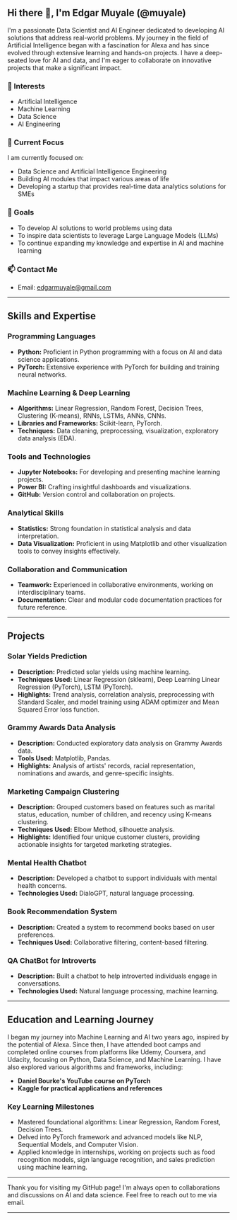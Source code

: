 
## Hi there 👋, I'm Edgar Muyale (@muyale)

I'm a passionate Data Scientist and AI Engineer dedicated to developing AI solutions that address real-world problems. My journey in the field of Artificial Intelligence began with a fascination for Alexa and has since evolved through extensive learning and hands-on projects. I have a deep-seated love for AI and data, and I'm eager to collaborate on innovative projects that make a significant impact.

### 👀 Interests
- Artificial Intelligence
- Machine Learning
- Data Science
- AI Engineering

### 🌱 Current Focus
I am currently focused on:
- Data Science and Artificial Intelligence Engineering
- Building AI modules that impact various areas of life
- Developing a startup that provides real-time data analytics solutions for SMEs

### 💞️ Goals
- To develop AI solutions to world problems using data
- To inspire data scientists to leverage Large Language Models (LLMs)
- To continue expanding my knowledge and expertise in AI and machine learning

### 📫 Contact Me
- Email: edgarmuyale@gmail.com

---

## Skills and Expertise

### Programming Languages
- **Python:** Proficient in Python programming with a focus on AI and data science applications.
- **PyTorch:** Extensive experience with PyTorch for building and training neural networks.

### Machine Learning & Deep Learning
- **Algorithms:** Linear Regression, Random Forest, Decision Trees, Clustering (K-means), RNNs, LSTMs, ANNs, CNNs.
- **Libraries and Frameworks:** Scikit-learn, PyTorch.
- **Techniques:** Data cleaning, preprocessing, visualization, exploratory data analysis (EDA).

### Tools and Technologies
- **Jupyter Notebooks:** For developing and presenting machine learning projects.
- **Power BI:** Crafting insightful dashboards and visualizations.
- **GitHub:** Version control and collaboration on projects.

### Analytical Skills
- **Statistics:** Strong foundation in statistical analysis and data interpretation.
- **Data Visualization:** Proficient in using Matplotlib and other visualization tools to convey insights effectively.

### Collaboration and Communication
- **Teamwork:** Experienced in collaborative environments, working on interdisciplinary teams.
- **Documentation:** Clear and modular code documentation practices for future reference.

---

## Projects

### Solar Yields Prediction
- **Description:** Predicted solar yields using machine learning.
- **Techniques Used:** Linear Regression (sklearn), Deep Learning Linear Regression (PyTorch), LSTM (PyTorch).
- **Highlights:** Trend analysis, correlation analysis, preprocessing with Standard Scaler, and model training using ADAM optimizer and Mean Squared Error loss function.

### Grammy Awards Data Analysis
- **Description:** Conducted exploratory data analysis on Grammy Awards data.
- **Tools Used:** Matplotlib, Pandas.
- **Highlights:** Analysis of artists' records, racial representation, nominations and awards, and genre-specific insights.

### Marketing Campaign Clustering
- **Description:** Grouped customers based on features such as marital status, education, number of children, and recency using K-means clustering.
- **Techniques Used:** Elbow Method, silhouette analysis.
- **Highlights:** Identified four unique customer clusters, providing actionable insights for targeted marketing strategies.

### Mental Health Chatbot
- **Description:** Developed a chatbot to support individuals with mental health concerns.
- **Technologies Used:** DialoGPT, natural language processing.

### Book Recommendation System
- **Description:** Created a system to recommend books based on user preferences.
- **Techniques Used:** Collaborative filtering, content-based filtering.

### QA ChatBot for Introverts
- **Description:** Built a chatbot to help introverted individuals engage in conversations.
- **Technologies Used:** Natural language processing, machine learning.

---

## Education and Learning Journey

I began my journey into Machine Learning and AI two years ago, inspired by the potential of Alexa. Since then, I have attended boot camps and completed online courses from platforms like Udemy, Coursera, and Udacity, focusing on Python, Data Science, and Machine Learning. I have also explored various algorithms and frameworks, including:

- **Daniel Bourke's YouTube course on PyTorch**
- **Kaggle for practical applications and references**

### Key Learning Milestones
- Mastered foundational algorithms: Linear Regression, Random Forest, Decision Trees.
- Delved into PyTorch framework and advanced models like NLP, Sequential Models, and Computer Vision.
- Applied knowledge in internships, working on projects such as food recognition models, sign language recognition, and sales prediction using machine learning.

---

Thank you for visiting my GitHub page! I'm always open to collaborations and discussions on AI and data science. Feel free to reach out to me via email.

---
<!---
muyale/muyale is a ✨ special ✨ repository because its `README.md` (this file) appears on your GitHub profile.
You can click the Preview link to take a look at your changes.
--->
